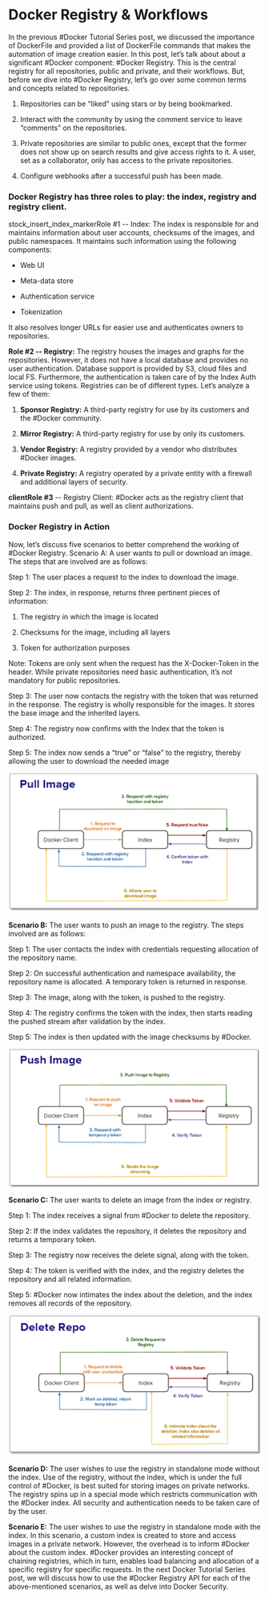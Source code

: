 # Docker Registry & Workflows

In the previous #Docker Tutorial Series post, we discussed the importance of DockerFile and provided a list of DockerFile commands that makes the automation of image creation easier. In this post, let’s talk about about a significant #Docker component: #Docker Registry. This is the central registry for all repositories, public and private, and their workflows. But, before we dive into #Docker Registry, let’s go over some common terms and concepts related to repositories.

1. Repositories can be “liked” using stars or by being bookmarked.

2. Interact with the community by using the comment service to leave “comments” on the repositories.

3. Private repositories are similar to public ones, except that the former does not show up on search results and give access rights to it. A user, set as a collaborator, only has access to the private repositories.

4. Configure webhooks after a successful push has been made.

### Docker Registry has three roles to play: the index, registry and registry client.

stock_insert_index_markerRole #1 -- Index: The index is responsible for and maintains information about user accounts, checksums of the images, and public namespaces. It maintains such information using the following components:

- Web UI

- Meta-data store

- Authentication service

- Tokenization

It also resolves longer URLs for easier use and authenticates owners to repositories.

**Role #2 -- Registry:** The registry houses the images and graphs for the repositories. However, it does not have a local database and provides no user authentication. Database support is provided by S3, cloud files and local FS. Furthermore, the authentication is taken care of by the Index Auth service using tokens. Registries can be of different types. Let’s analyze a few of them:

1. **Sponsor Registry:** A third-party registry for use by its customers and the #Docker community.

2. **Mirror Registry:** A third-party registry for use by only its customers.

3. **Vendor Registry:** A registry provided by a vendor who distributes #Docker images.

4. **Private Registry:** A registry operated by a private entity with a firewall and additional layers of security.

**clientRole #3** -- Registry Client: #Docker acts as the registry client that maintains push and pull, as well as client authorizations.

### Docker Registry in Action

Now, let’s discuss five scenarios to better comprehend the working of #Docker Registry. Scenario A: A user wants to pull or download an image. The steps that are involved are as follows:

Step 1: The user places a request to the index to download the image.

Step 2: The index, in response, returns three pertinent pieces of information:

1. The registry in which the image is located

2. Checksums for the image, including all layers

3. Token for authorization purposes

Note: Tokens are only sent when the request has the X-Docker-Token in the header. While private repositories need basic authentication, it’s not mandatory for public repositories.

Step 3: The user now contacts the registry with the token that was returned in the response. The registry is wholly responsible for the images. It stores the base image and the inherited layers.

Step 4: The registry now confirms with the Index that the token is authorized.

Step 5: The index now sends a “true” or “false” to the registry, thereby allowing the user to download the needed image

![](assets/pull.png)

**Scenario B:** The user wants to push an image to the registry. The steps involved are as follows:

Step 1: The user contacts the index with credentials requesting allocation of the repository name.

Step 2: On successful authentication and namespace availability, the repository name is allocated. A temporary token is returned in response.

Step 3: The image, along with the token, is pushed to the registry.

Step 4: The registry confirms the token with the index, then starts reading the pushed stream after validation by the index.

Step 5: The index is then updated with the image checksums by #Docker.

![](assets/push.png)

**Scenario C:** The user wants to delete an image from the index or registry.

Step 1: The index receives a signal from #Docker to delete the repository.

Step 2: If the index validates the repository, it deletes the repository and returns a temporary token.

Step 3: The registry now receives the delete signal, along with the token.

Step 4: The token is verified with the index, and the registry deletes the repository and all related information.

Step 5: #Docker now intimates the index about the deletion, and the index removes all records of the repository.

![](assets/delete.png)

**Scenario D:** The user wishes to use the registry in standalone mode without the index. Use of the registry, without the index, which is under the full control of #Docker, is best suited for storing images on private networks. The registry spins up in a special mode which restricts communication with the #Docker index. All security and authentication needs to be taken care of by the user.

**Scenario E:** The user wishes to use the registry in standalone mode with the index. In this scenario, a custom index is created to store and access images in a private network. However, the overhead is to inform #Docker about the custom index. #Docker provides an interesting concept of chaining registries, which in turn, enables load balancing and allocation of a specific registry for specific requests. In the next Docker Tutorial Series post, we will discuss how to use the #Docker Registry API for each of the above-mentioned scenarios, as well as delve into Docker Security.
